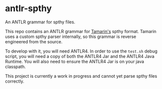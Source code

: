 # antlr-spthy
An ANTLR grammar for spthy files. 

This repo contains an ANTLR grammar for [Tamarin's](https://tamarin-prover.github.io/) spthy format. Tamarin uses a custom spthy parser internally, so this grammar is reverse engineered from the source. 

To develop with it, you will need ANTLR4. In order to use the `test.sh` debug script, you will need a copy of both the ANTLR4 Jar and the ANTLR4 Java Runtime. You will also need to ensure the ANTLR4 Jar is on your java classpath. 

This project is currently a work in progress and cannot yet parse spthy files correctly. 
